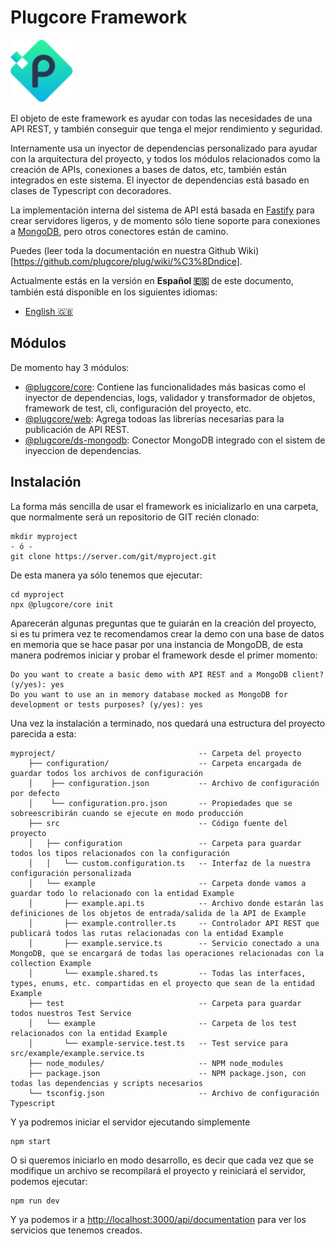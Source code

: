  
# Plugcore Framework
 
![plugcore.com](_docs/logo.png?raw=true "plugcore.com")
 
El objeto de este framework es ayudar con todas las necesidades de una API REST, y también conseguir que tenga el mejor rendimiento y seguridad.
 
Internamente usa un inyector de dependencias personalizado para ayudar con la arquitectura del proyecto, y todos los módulos relacionados como la creación de APIs, conexiones a bases de datos, etc, también están integrados en este sistema. El inyector de dependencias está basado en clases de Typescript con decoradores.
 
La implementación interna del sistema de API está basada en [Fastify](https://www.fastify.io/) para crear servidores ligeros, y de momento sólo tiene soporte para conexiones a [MongoDB](https://www.mongodb.com), pero otros conectores están de camino.
 
Puedes (leer toda la documentación en nuestra Github Wiki)[https://github.com/plugcore/plug/wiki/%C3%8Dndice].
 
Actualmente estás en la versión en __Español :es:__ de este documento, también está disponible en los siguientes idiomas: 
- [English :gb:](https://github.com/plugcore/plug/)
 
## Módulos
 
De momento hay 3 módulos:
- [@plugcore/core](https://www.npmjs.com/package/@plugcore/core): Contiene las funcionalidades más basicas como el inyector de dependencias, logs, validador y transformador de objetos, framework de test, cli, configuración del proyecto, etc.
- [@plugcore/web](https://www.npmjs.com/package/@plugcore/web): Agrega todoas las librerías necesarias para la publicación de API REST.
- [@plugcore/ds-mongodb](https://www.npmjs.com/package/@plugcore/ds-mongodb): Conector MongoDB integrado con el sistem de inyeccion de dependencias.
 
## Instalación
 
La forma más sencilla de usar el framework es inicializarlo en una carpeta, que normalmente será un repositorio de GIT recién clonado:
 
```
mkdir myproject
- ó -
git clone https://server.com/git/myproject.git
```
 
De esta manera ya sólo tenemos que ejecutar:
 
```
cd myproject
npx @plugcore/core init
```
 
Aparecerán algunas preguntas que te guiarán en la creación del proyecto, si es tu primera vez te recomendamos crear la demo con una base de datos en memoria que se hace pasar por una instancia de MongoDB, de esta manera podremos iniciar y probar el framework desde el primer momento:
 
```
Do you want to create a basic demo with API REST and a MongoDB client? (y/yes): yes
Do you want to use an in memory database mocked as MongoDB for development or tests purposes? (y/yes): yes
```
 
Una vez la instalación a terminado, nos quedará una estructura del proyecto parecida a esta:
 
```
myproject/                                -- Carpeta del proyecto
    ├── configuration/                    -- Carpeta encargada de guardar todos los archivos de configuración
    │    ├── configuration.json           -- Archivo de configuración por defecto
    │    └── configuration.pro.json       -- Propiedades que se sobreescribirán cuando se ejecute en modo producción
    ├── src                               -- Código fuente del proyecto
    │   ├── configuration                 -- Carpeta para guardar todos los tipos relacionados con la configuración
    │   │   └── custom.configuration.ts   -- Interfaz de la nuestra configuración personalizada
    │   └── example                       -- Carpeta donde vamos a guardar todo lo relacionado con la entidad Example
    │       ├── example.api.ts            -- Archivo donde estarán las definiciones de los objetos de entrada/salida de la API de Example
    │       ├── example.controller.ts     -- Controlador API REST que publicará todos las rutas relacionadas con la entidad Example
    │       ├── example.service.ts        -- Servicio conectado a una MongoDB, que se encargará de todas las operaciones relacionadas con la collection Example
    │       └── example.shared.ts         -- Todas las interfaces, types, enums, etc. compartidas en el proyecto que sean de la entidad Example
    ├── test                              -- Carpeta para guardar todos nuestros Test Service
    │   └── example                       -- Carpeta de los test relacionados con la entidad Example
    │       └── example-service.test.ts   -- Test service para src/example/example.service.ts
    ├── node_modules/                     -- NPM node_modules
    ├── package.json                      -- NPM package.json, con todas las dependencias y scripts necesarios
    └── tsconfig.json                     -- Archivo de configuración Typescript
```
 
Y ya podremos iniciar el servidor ejecutando simplemente
 
```
npm start
```
 
O si queremos iniciarlo en modo desarrollo, es decir que cada vez que se modifique un archivo se recompilará el proyecto y reiniciará el servidor, podemos ejecutar:
 
```
npm run dev
```
 
Y ya podemos ir a [http://localhost:3000/api/documentation](http://localhost:3000/api/documentation) para ver los servicios que tenemos creados.
 
